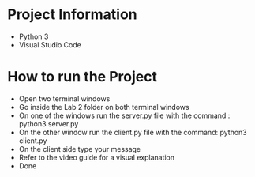 # Project Information

* Python 3
* Visual Studio Code

# How to run the Project

* Open two terminal windows
* Go inside the Lab 2 folder on both terminal windows
* On one of the windows run the server.py file with the command : python3 server.py
* On the other window run the client.py file with the command: python3 client.py
* On the client side type your message
* Refer to the video guide for a visual explanation
* Done